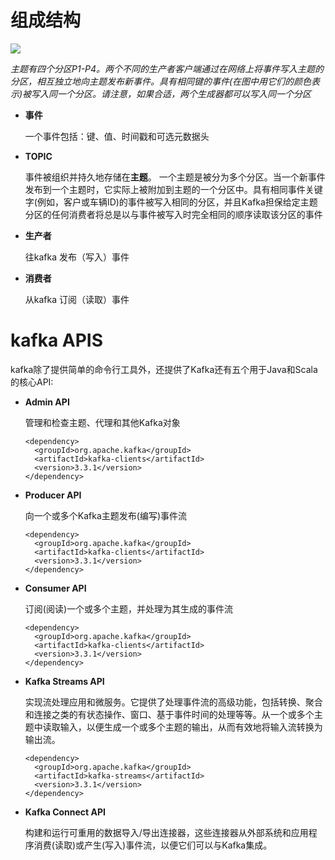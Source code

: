 # 组成结构

![](E:\work\文档\doc\image\kafka\kafka-streams-and-tables-p1_p4.png)

*主题有四个分区P1-P4。两个不同的生产者客户端通过在网络上将事件写入主题的分区，相互独立地向主题发布新事件。具有相同键的事件(在图中用它们的颜色表示)被写入同一个分区。请注意，如果合适，两个生成器都可以写入同一个分区*

- **事件**

  一个事件包括：键、值、时间戳和可选元数据头

- **TOPIC**

  事件被组织并持久地存储在**主题**。 一个主题是被分为多个分区。当一个新事件发布到一个主题时，它实际上被附加到主题的一个分区中。具有相同事件关键字(例如，客户或车辆ID)的事件被写入相同的分区，并且Kafka担保给定主题分区的任何消费者将总是以与事件被写入时完全相同的顺序读取该分区的事件

- **生产者**

  往kafka 发布（写入）事件

- **消费者**

  从kafka 订阅（读取）事件

# kafka APIS

kafka除了提供简单的命令行工具外，还提供了Kafka还有五个用于Java和Scala的核心API:

- **Admin API**  

  管理和检查主题、代理和其他Kafka对象

  ```
  <dependency>
  	<groupId>org.apache.kafka</groupId>
  	<artifactId>kafka-clients</artifactId>
  	<version>3.3.1</version>
  </dependency>
  ```

- **Producer API**

  向一个或多个Kafka主题发布(编写)事件流

  ```
  <dependency>
  	<groupId>org.apache.kafka</groupId>
  	<artifactId>kafka-clients</artifactId>
  	<version>3.3.1</version>
  </dependency>
  ```

- **Consumer API**

  订阅(阅读)一个或多个主题，并处理为其生成的事件流

  ```
  <dependency>
  	<groupId>org.apache.kafka</groupId>
  	<artifactId>kafka-clients</artifactId>
  	<version>3.3.1</version>
  </dependency>
  ```

- **Kafka Streams API**

  实现流处理应用和微服务。它提供了处理事件流的高级功能，包括转换、聚合和连接之类的有状态操作、窗口、基于事件时间的处理等等。从一个或多个主题中读取输入，以便生成一个或多个主题的输出，从而有效地将输入流转换为输出流。

  ```
  <dependency>
  	<groupId>org.apache.kafka</groupId>
  	<artifactId>kafka-streams</artifactId>
  	<version>3.3.1</version>
  </dependency>
  ```

- **Kafka Connect API**

  构建和运行可重用的数据导入/导出连接器，这些连接器从外部系统和应用程序消费(读取)或产生(写入)事件流，以便它们可以与Kafka集成。

  